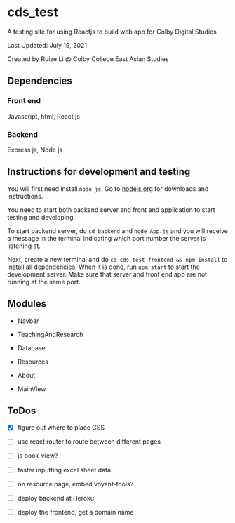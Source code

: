   
# cds_test

  

A testing site for using Reactjs to build web app for Colby Digital Studies

  

Last Updated: July 19, 2021

Created by Ruize Li @ Colby College East Asian Studies

  

## Dependencies

### Front end

Javascript, html, React js

### Backend

Express js, Node js



## Instructions for development and testing

You will first need install `node js`. Go to [nodejs.org](nodejs.org) for downloads and instructions.

You need to start both backend server and front end application to start testing and developing.

To start backend server, do `cd backend` and `node App.js` and you will receive a message in the terminal indicating which port number the server is listening at.

Next, create a new terminal and do `cd cds_test_frontend && npm install` to install all dependencies. When it is done, run `npm start` to start the development server. Make sure that server and front end app are not running at the same port.

  

## Modules

  

- Navbar

- TeachingAndResearch

- Database

- Resources

- About

- MainView

## ToDos

 - [x] figure out where to place CSS
 - [ ] use react router to route between different pages
 - [ ] js book-view?
 - [ ] faster inputting excel sheet data
 - [ ] on resource page, embed voyant-tools?
 - [ ] deploy backend at Heroku
 - [ ] deploy the frontend, get a domain name

 
